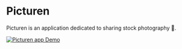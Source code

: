 # Picturen
Picturen is an application dedicated to sharing stock photography 📸.

[![Picturen app Demo](http://img.youtube.com/vi/goOz0qnrVs0/0.jpg)](http://www.youtube.com/watch?v=goOz0qnrVs0 "Picturen app Demo")
